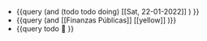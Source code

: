- {{query (and (todo todo doing) [[Sat, 22-01-2022]] ) }}
- {{query (and [[Finanzas Públicas]] [[yellow]] )}}
- {{query  todo  🧪  }}